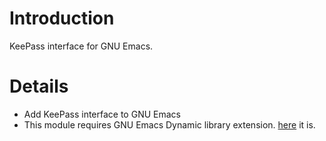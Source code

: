 # Introduction #
KeePass interface for GNU Emacs.

# Details #
  * Add KeePass interface to GNU Emacs
  * This module requires GNU Emacs Dynamic library extension. <a href='http://hp.vector.co.jp/authors/VA052357/emacs_dll.html'>here</a> it is.